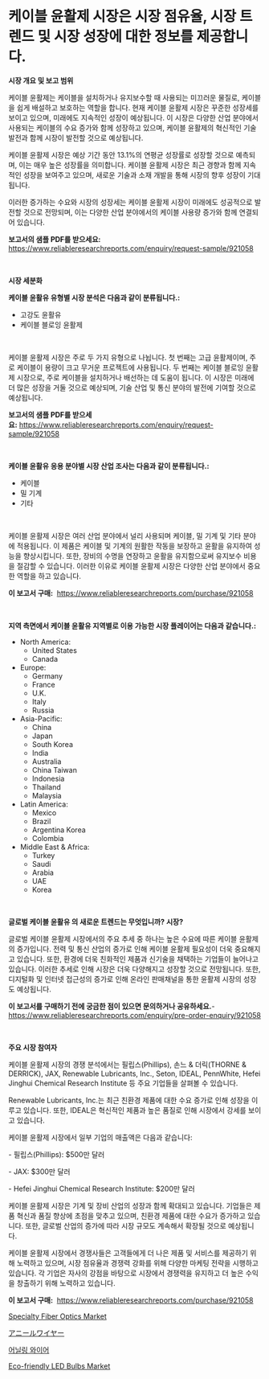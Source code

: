 <p><h1>케이블 윤활제 시장은 시장 점유율, 시장 트렌드 및 시장 성장에 대한 정보를 제공합니다.</h1></p><p><strong>시장 개요 및 보고 범위</strong></p>
<p><p>케이블 윤활제는 케이블을 설치하거나 유지보수할 때 사용되는 미끄러운 물질로, 케이블을 쉽게 배설하고 보호하는 역할을 합니다. 현재 케이블 윤활제 시장은 꾸준한 성장세를 보이고 있으며, 미래에도 지속적인 성장이 예상됩니다. 이 시장은 다양한 산업 분야에서 사용되는 케이블의 수요 증가와 함께 성장하고 있으며, 케이블 윤활제의 혁신적인 기술 발전과 함께 시장이 발전할 것으로 예상됩니다.</p><p>케이블 윤활제 시장은 예상 기간 동안 13.1%의 연평균 성장률로 성장할 것으로 예측되며, 이는 매우 높은 성장률을 의미합니다. 케이블 윤활제 시장은 최근 경향과 함께 지속적인 성장을 보여주고 있으며, 새로운 기술과 소재 개발을 통해 시장의 향후 성장이 기대됩니다.</p><p>이러한 증가하는 수요와 시장의 성장세는 케이블 윤활제 시장이 미래에도 성공적으로 발전할 것으로 전망되며, 이는 다양한 산업 분야에서의 케이블 사용량 증가와 함께 연결되어 있습니다.</p></p>
<p><strong>보고서의 샘플 PDF를 받으세요:</strong> <a href="https://www.reliableresearchreports.com/enquiry/request-sample/921058">https://www.reliableresearchreports.com/enquiry/request-sample/921058</a></p>
<p>&nbsp;</p>
<p><strong>시장 세분화</strong></p>
<p><strong>케이블 윤활유 유형별 시장 분석은 다음과 같이 분류됩니다.:</strong></p>
<p><ul><li>고강도 윤활유</li><li>케이블 블로잉 윤활제</li></ul></p>
<p>&nbsp;</p>
<p><p>케이블 윤활제 시장은 주로 두 가지 유형으로 나뉩니다. 첫 번째는 고급 윤활제이며, 주로 케이블이 용량이 크고 무거운 프로젝트에 사용됩니다. 두 번째는 케이블 블로잉 윤활제 시장으로, 주로 케이블을 설치하거나 배선하는 데 도움이 됩니다. 이 시장은 미래에 더 많은 성장을 거둘 것으로 예상되며, 기술 산업 및 통신 분야의 발전에 기여할 것으로 예상됩니다.</p></p>
<p><strong>보고서의 샘플 PDF를 받으세요:</strong>&nbsp;<a href="https://www.reliableresearchreports.com/enquiry/request-sample/921058">https://www.reliableresearchreports.com/enquiry/request-sample/921058</a></p>
<p>&nbsp;</p>
<p><strong> 케이블 윤활유 응용 분야별 시장 산업 조사는 다음과 같이 분류됩니다.:</strong></p>
<p><ul><li>케이블</li><li>밀 기계</li><li>기타</li></ul></p>
<p>&nbsp;</p>
<p><p>케이블 윤활제 시장은 여러 산업 분야에서 널리 사용되며 케이블, 밀 기계 및 기타 분야에 적용됩니다. 이 제품은 케이블 및 기계의 원활한 작동을 보장하고 윤활을 유지하여 성능을 향상시킵니다. 또한, 장비의 수명을 연장하고 윤활을 유지함으로써 유지보수 비용을 절감할 수 있습니다. 이러한 이유로 케이블 윤활제 시장은 다양한 산업 분야에서 중요한 역할을 하고 있습니다.</p></p>
<p><strong>이 보고서 구매:</strong>&nbsp; <a href="https://www.reliableresearchreports.com/purchase/921058">https://www.reliableresearchreports.com/purchase/921058</a></p>
<p>&nbsp;</p>
<p><strong>지역 측면에서 케이블 윤활유 지역별로 이용 가능한 시장 플레이어는 다음과 같습니다.:</strong></p>
<p><ul>
    <li>
        North America:
        <ul>
            <li>United States</li>
            <li>Canada</li>
        </ul>
    </li>
    <li>
        Europe:
        <ul>
            <li>Germany</li>
            <li>France</li>
            <li>U.K.</li>
            <li>Italy</li>
            <li>Russia</li>
        </ul>
    </li>
    <li>
        Asia-Pacific:
        <ul>
            <li>China</li>
            <li>Japan</li>
            <li>South Korea</li>
            <li>India</li>
            <li>Australia</li>
            <li>China Taiwan</li>
            <li>Indonesia</li>
            <li>Thailand</li>
            <li>Malaysia</li>
        </ul>
    </li>
    <li>
        Latin America:
        <ul>
            <li>Mexico</li>
            <li>Brazil</li>
            <li>Argentina Korea</li>
            <li>Colombia</li>
        </ul>
    </li>
    <li>
        Middle East & Africa:
        <ul>
            <li>Turkey</li>
            <li>Saudi</li>
            <li>Arabia</li>
            <li>UAE</li>
            <li>Korea</li>
        </ul>
    </li>
    </ul></p>
<p>&nbsp;</p>
<p><strong>글로벌 케이블 윤활유 의 새로운 트렌드는 무엇입니까? 시장?</strong></p>
<p><p>글로벌 케이블 윤활제 시장에서의 주요 추세 중 하나는 높은 수요에 따른 케이블 윤활제의 증가입니다. 전력 및 통신 산업의 증가로 인해 케이블 윤활제 필요성이 더욱 중요해지고 있습니다. 또한, 환경에 더욱 친화적인 제품과 신기술을 채택하는 기업들이 늘어나고 있습니다. 이러한 추세로 인해 시장은 더욱 다양해지고 성장할 것으로 전망됩니다. 또한, 디지털화 및 인터넷 접근성의 증가로 인해 온라인 판매채널을 통한 윤활제 시장의 성장도 예상됩니다.</p></p>
<p><strong>이 보고서를 구매하기 전에 궁금한 점이 있으면 문의하거나 공유하세요.</strong>- <a href="https://www.reliableresearchreports.com/enquiry/pre-order-enquiry/921058">https://www.reliableresearchreports.com/enquiry/pre-order-enquiry/921058</a></p>
<p>&nbsp;</p>
<p><strong>주요 시장 참여자</strong></p>
<p><p>케이블 윤활제 시장의 경쟁 분석에서는 필립스(Phillips), 손느 & 더릭(THORNE & DERRICK), JAX, Renewable Lubricants, Inc., Seton, IDEAL, PennWhite, Hefei Jinghui Chemical Research Institute 등 주요 기업들을 살펴볼 수 있습니다.</p><p>Renewable Lubricants, Inc.는 최근 친환경 제품에 대한 수요 증가로 인해 성장을 이루고 있습니다. 또한, IDEAL은 혁신적인 제품과 높은 품질로 인해 시장에서 강세를 보이고 있습니다.</p><p>케이블 윤활제 시장에서 일부 기업의 매출액은 다음과 같습니다:</p><p>- 필립스(Phillips): $500만 달러</p><p>- JAX: $300만 달러</p><p>- Hefei Jinghui Chemical Research Institute: $200만 달러</p><p>케이블 윤활제 시장은 기계 및 장비 산업의 성장과 함께 확대되고 있습니다. 기업들은 제품 혁신과 품질 향상에 초점을 맞추고 있으며, 친환경 제품에 대한 수요가 증가하고 있습니다. 또한, 글로벌 산업의 증가에 따라 시장 규모도 계속해서 확장될 것으로 예상됩니다.</p><p>케이블 윤활제 시장에서 경쟁사들은 고객들에게 더 나은 제품 및 서비스를 제공하기 위해 노력하고 있으며, 시장 점유율과 경쟁력 강화를 위해 다양한 마케팅 전략을 시행하고 있습니다. 각 기업은 자사의 강점을 바탕으로 시장에서 경쟁력을 유지하고 더 높은 수익을 창출하기 위해 노력하고 있습니다.</p></p>
<p><strong>이 보고서 구매:</strong>&nbsp;&nbsp;<a href="https://www.reliableresearchreports.com/purchase/921058">https://www.reliableresearchreports.com/purchase/921058</a></p>
<p><p><a href="https://issuu.com/reportprime-2/docs/specialty-fiber-optics-market-size-2030.pptx">Specialty Fiber Optics Market</a></p><p><a href="https://github.com/mohamedbakry57/Market-Research-Report-List-2/blob/main/6994539181978.md">アニールワイヤー</a></p><p><a href="https://github.com/laholand/Market-Research-Report-List-2/blob/main/2324761181973.md">어닐링 와이어</a></p><p><a href="https://issuu.com/reportprime-2/docs/eco-friendly-led-bulbs-market-size-2030.pptx">Eco-friendly LED Bulbs Market</a></p></p>
